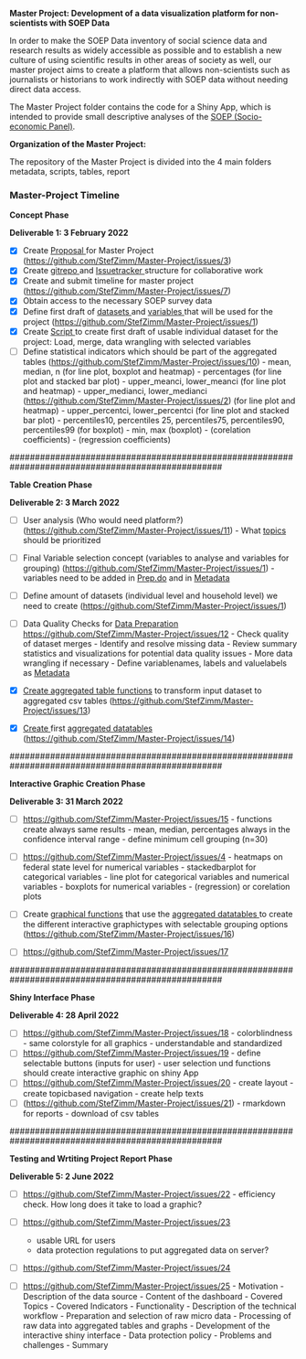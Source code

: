 **Master Project: Development of a data visualization platform for non-scientists with SOEP Data**

In order to make the SOEP Data inventory of social science data and research results as widely accessible as possible 
and to establish a new culture of using scientific results in other areas of society as well, our master project aims to create 
a platform that allows non-scientists such as journalists or historians to work indirectly with SOEP data without needing direct data access.

The Master Project folder contains the code for a Shiny App, which is intended to provide small descriptive 
analyses of the [SOEP (Socio-economic Panel)](https://www.diw.de/en/diw_01.c.678568.en/research_data_center_soep.html).

**Organization of the Master Project:** 

The repository of the Master Project is divided into the 4 main folders metadata, scripts, tables, report

### Master-Project Timeline

**Concept Phase**

**Deliverable 1: 3 February 2022**
- [x] Create [Proposal ](https://github.com/StefZimm/Master-Project/blob/main/report/MDM%20Master%20Project%20Proposal_Bougie_Zimmerman.pdf)for Master Project (https://github.com/StefZimm/Master-Project/issues/3)
- [x] Create [gitrepo ](https://github.com/StefZimm/Master-Project)and [Issuetracker ](https://github.com/StefZimm/Master-Project/issues)structure for collaborative work
- [x] Create and submit timeline for master project (https://github.com/StefZimm/Master-Project/issues/7)
- [x] Obtain access to the necessary SOEP survey data
- [x] Define first draft of [datasets ](https://github.com/DeliveranceBougie/Master-Project/blob/main/metadata/p_data/variables.csv) and [variables ](https://github.com/DeliveranceBougie/Master-Project/blob/main/metadata/Var_Info.xlsx)that will be used for the project (https://github.com/StefZimm/Master-Project/issues/1)
- [x] Create [Script ](https://github.com/DeliveranceBougie/Master-Project/blob/main/scripts/Prepare_Data.do)to create first draft of usable individual dataset for the project: Load, merge, data wrangling with selected variables
- [ ] Define statistical indicators which should be part of the aggregated tables (https://github.com/StefZimm/Master-Project/issues/10)
      - mean, median, n (for line plot, boxplot and heatmap)
      - percentages (for line plot and stacked bar plot)
      - upper_meanci, lower_meanci (for line plot and heatmap) 
      - upper_medianci, lower_medianci (https://github.com/StefZimm/Master-Project/issues/2) (for line plot and heatmap)
      - upper_percentci, lower_percentci (for line plot and stacked bar plot)
      - percentiles10, percentiles 25, percentiles75, percentiles90, percentiles99 (for boxplot)
      - min, max (boxplot)
      - (corelation coefficients)
      - (regression coefficients)

##################################################################################################

**Table Creation Phase**

**Deliverable 2: 3 March 2022**
- [ ] User analysis (Who would need platform?) (https://github.com/StefZimm/Master-Project/issues/11)
      - What [topics ](https://paneldata.org/soep-core/topics/en)should be prioritized
- [ ] Final Variable selection concept (variables to analyse and variables for grouping) (https://github.com/StefZimm/Master-Project/issues/1)
      - variables need to be added in [Prep.do](https://github.com/DeliveranceBougie/Master-Project/blob/main/scripts/Prepare_Data.do) and in [Metadata ](https://github.com/DeliveranceBougie/Master-Project/blob/main/metadata/)
- [ ] Define amount of datasets (individual level and household level) we need to create (https://github.com/StefZimm/Master-Project/issues/1)
- [ ] Data Quality Checks for [Data Preparation](https://github.com/DeliveranceBougie/Master-Project/blob/main/scripts/Prepare_Data.do) https://github.com/StefZimm/Master-Project/issues/12
       - Check quality of dataset merges
       - Identify and resolve missing data
       - Review summary statistics and visualizations for potential data quality issues
       - More data wrangling if necessary
       - Define variablenames, labels and valuelabels as [Metadata ](https://github.com/StefZimm/Master-Project/tree/main/metadata/p_data)
- [x] [Create aggregated table functions](https://github.com/StefZimm/Master-Project/blob/main/scripts/table_creation_FUN.R) to transform input dataset to aggregated csv tables (https://github.com/StefZimm/Master-Project/issues/13)
- [x] [Create ](https://github.com/StefZimm/Master-Project/blob/main/scripts/table_creation.R) first [aggregated datatables ](https://github.com/StefZimm/Master-Project/tree/main/tables) (https://github.com/StefZimm/Master-Project/issues/14)


##################################################################################################

**Interactive Graphic Creation Phase**

**Deliverable 3: 31 March 2022**
- [ ] https://github.com/StefZimm/Master-Project/issues/15
      - functions create always same results
      - mean, median, percentages always in the confidence interval range
      - define minimum cell grouping (n=30)
- [ ] https://github.com/StefZimm/Master-Project/issues/4
       - heatmaps on federal state level for numerical variables
       - stackedbarplot for categorical variables
       - line plot for categorical variables and numerical variables
       - boxplots for numerical variables
       - (regression) or corelation plots
- [ ] Create [graphical functions](https://github.com/StefZimm/Master-Project/blob/main/scripts/graph_creation_FUN.R) that use the [aggregated datatables ](https://github.com/StefZimm/Master-Project/tree/main/tables) to create the different interactive graphictypes with selectable grouping options (https://github.com/StefZimm/Master-Project/issues/16)
- [ ] https://github.com/StefZimm/Master-Project/issues/17


##################################################################################################

**Shiny Interface Phase**

**Deliverable 4: 28 April 2022**
- [ ]  https://github.com/StefZimm/Master-Project/issues/18
       - colorblindness
       - same colorstyle for all graphics
       - understandable and standardized
- [ ] https://github.com/StefZimm/Master-Project/issues/19
      - define selectable buttons (inputs for user)
      - user selection und functions should create interactive graphic on shiny App
- [ ] https://github.com/StefZimm/Master-Project/issues/20
      - create layout
      - create topicbased navigation
      - create help texts
- [ ] (https://github.com/StefZimm/Master-Project/issues/21)
      - rmarkdown for reports
      - download of csv tables
 
##################################################################################################

**Testing and Wrtiting Project Report Phase** 

**Deliverable 5: 2 June 2022**
- [ ] https://github.com/StefZimm/Master-Project/issues/22
      - efficiency check. How long does it take to load a graphic?
- [ ] https://github.com/StefZimm/Master-Project/issues/23
     - usable URL for users
     - data protection regulations to put aggregated data on server?
- [ ] https://github.com/StefZimm/Master-Project/issues/24
- [ ] https://github.com/StefZimm/Master-Project/issues/25
      - Motivation
      - Description of the data source
      - Content of the dashboard
      - Covered Topics
      - Covered Indicators
      - Functionality
      - Description of the technical workflow
      - Preparation and selection of raw micro data
      - Processing of raw data into aggregated tables and graphs
      - Development of the interactive shiny interface
      - Data protection policy
      - Problems and challenges
      - Summary


